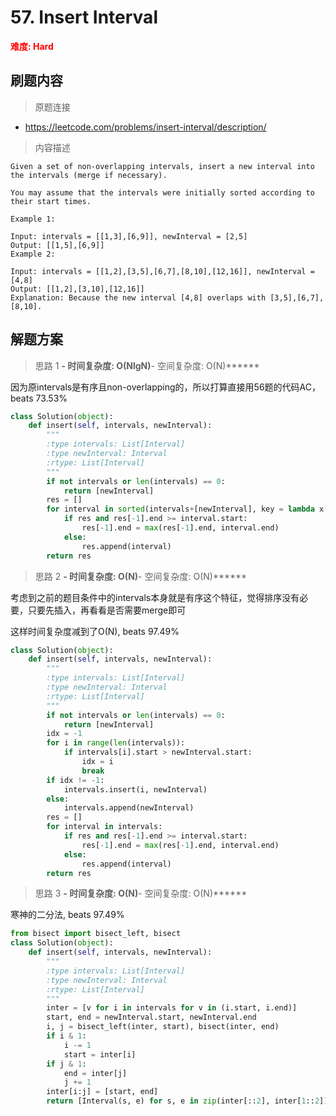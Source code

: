 # 57. Insert Interval

**<font color=red>难度: Hard</font>**

## 刷题内容

> 原题连接

* https://leetcode.com/problems/insert-interval/description/

> 内容描述

```
Given a set of non-overlapping intervals, insert a new interval into the intervals (merge if necessary).

You may assume that the intervals were initially sorted according to their start times.

Example 1:

Input: intervals = [[1,3],[6,9]], newInterval = [2,5]
Output: [[1,5],[6,9]]
Example 2:

Input: intervals = [[1,2],[3,5],[6,7],[8,10],[12,16]], newInterval = [4,8]
Output: [[1,2],[3,10],[12,16]]
Explanation: Because the new interval [4,8] overlaps with [3,5],[6,7],[8,10].
```

## 解题方案

> 思路 1
******- 时间复杂度: O(NlgN)******- 空间复杂度: O(N)******



因为原intervals是有序且non-overlapping的，所以打算直接用56题的代码AC，beats 73.53%

```python
class Solution(object):
    def insert(self, intervals, newInterval):
        """
        :type intervals: List[Interval]
        :type newInterval: Interval
        :rtype: List[Interval]
        """
        if not intervals or len(intervals) == 0:
            return [newInterval]
        res = []
        for interval in sorted(intervals+[newInterval], key = lambda x: (x.start, x.end)):
            if res and res[-1].end >= interval.start:
                res[-1].end = max(res[-1].end, interval.end)
            else:
                res.append(interval)
        return res
```




> 思路 2
******- 时间复杂度: O(N)******- 空间复杂度: O(N)******

考虑到之前的题目条件中的intervals本身就是有序这个特征，觉得排序没有必要，只要先插入，再看看是否需要merge即可

这样时间复杂度减到了O(N), beats 97.49%

```python
class Solution(object):
    def insert(self, intervals, newInterval):
        """
        :type intervals: List[Interval]
        :type newInterval: Interval
        :rtype: List[Interval]
        """
        if not intervals or len(intervals) == 0:
            return [newInterval]
        idx = -1
        for i in range(len(intervals)):
            if intervals[i].start > newInterval.start:
                idx = i
                break
        if idx != -1:
            intervals.insert(i, newInterval)
        else:
            intervals.append(newInterval)
        res = []
        for interval in intervals:
            if res and res[-1].end >= interval.start:
                res[-1].end = max(res[-1].end, interval.end)
            else:
                res.append(interval)
        return res
```

> 思路 3
******- 时间复杂度: O(N)******- 空间复杂度: O(N)******

寒神的二分法, beats 97.49%

```python
from bisect import bisect_left, bisect
class Solution(object):
    def insert(self, intervals, newInterval):
        """
        :type intervals: List[Interval]
        :type newInterval: Interval
        :rtype: List[Interval]
        """
        inter = [v for i in intervals for v in (i.start, i.end)]
        start, end = newInterval.start, newInterval.end
        i, j = bisect_left(inter, start), bisect(inter, end)
        if i & 1:
            i -= 1
            start = inter[i]
        if j & 1:
            end = inter[j]
            j += 1
        inter[i:j] = [start, end]
        return [Interval(s, e) for s, e in zip(inter[::2], inter[1::2])]
```





















